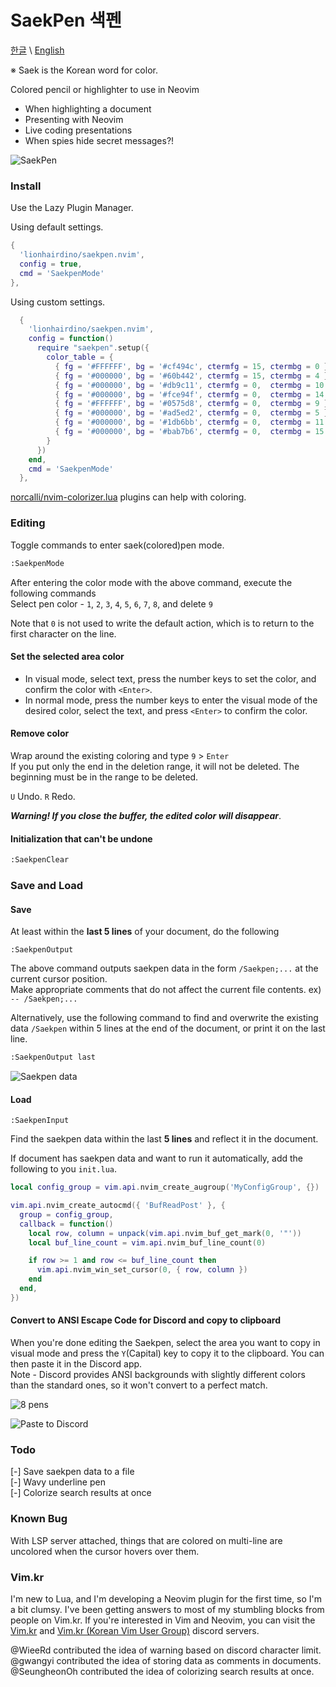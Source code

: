 # SaekPen 색펜
[한글](Readme_kr.md) \ [English](Readme.md)

※ Saek is the Korean word for color.

Colored pencil or highlighter to use in Neovim

- When highlighting a document
- Presenting with Neovim
- Live coding presentations
- When spies hide secret messages?!

![SaekPen](https://github.com/lionhairdino/saekpen.nvim/assets/61452610/c6fc016a-9c00-46ef-b1ae-84214b819018)

### Install
Use the Lazy Plugin Manager.

Using default settings.
```lua
{
  'lionhairdino/saekpen.nvim',
  config = true,
  cmd = 'SaekpenMode'
},
```
Using custom settings.
```lua
  {
    'lionhairdino/saekpen.nvim',
    config = function()
      require "saekpen".setup({
        color_table = {
          { fg = '#FFFFFF', bg = '#cf494c', ctermfg = 15, ctermbg = 0 },
          { fg = '#000000', bg = '#60b442', ctermfg = 15, ctermbg = 4 },
          { fg = '#000000', bg = '#db9c11', ctermfg = 0,  ctermbg = 10 },
          { fg = '#000000', bg = '#fce94f', ctermfg = 0,  ctermbg = 14 },
          { fg = '#FFFFFF', bg = '#0575d8', ctermfg = 0,  ctermbg = 9 },
          { fg = '#000000', bg = '#ad5ed2', ctermfg = 0,  ctermbg = 5 },
          { fg = '#000000', bg = '#1db6bb', ctermfg = 0,  ctermbg = 11 },
          { fg = '#000000', bg = '#bab7b6', ctermfg = 0,  ctermbg = 15 },
        }
      })
    end,
    cmd = 'SaekpenMode'
  },
```
[norcalli/nvim-colorizer.lua](https://github.com/norcalli/nvim-colorizer.lua) plugins can help with coloring.

### Editing
Toggle commands to enter saek(colored)pen mode.
```default
:SaekpenMode
```
After entering the color mode with the above command, execute the following commands\
Select pen color - `1`, `2`, `3`, `4`, `5`, `6`, `7`, `8`, and delete `9`

Note that `0` is not used to write the default action, which is to return to the first character on the line.

#### Set the selected area color
- In visual mode, select text, press the number keys to set the color, and confirm the color with `<Enter>`.
- In normal mode, press the number keys to enter the visual mode of the desired color, select the text, and press `<Enter>` to confirm the color.

#### Remove color
Wrap around the existing coloring and type `9` > `Enter`\
If you put only the end in the deletion range, it will not be deleted. The beginning must be in the range to be deleted.

`U` Undo. `R` Redo.

***Warning! If you close the buffer, the edited color will disappear***.

#### Initialization that can't be undone
```default
:SaekpenClear
```

### Save and Load
#### Save
At least within the **last 5 lines** of your document, do the following
```deaulr
:SaekpenOutput
```
The above command outputs saekpen data in the form `/Saekpen;...` at the current cursor position.\
Make appropriate comments that do not affect the current file contents. ex) `-- /Saekpen;...`

Alternatively, use the following command to find and overwrite the existing data `/Saekpen` within 5 lines at the end of the document, or print it on the last line.
```default
:SaekpenOutput last
```
![Saekpen data](https://github.com/lionhairdino/saekpen.nvim/assets/61452610/41d87219-3456-49d1-8679-32197fc9bba5)

#### Load
```deault
:SaekpenInput
```
Find the saekpen data within the last **5 lines** and reflect it in the document.

If document has saekpen data and want to run it automatically, add the following to you `init.lua`.
```lua
local config_group = vim.api.nvim_create_augroup('MyConfigGroup', {})

vim.api.nvim_create_autocmd({ 'BufReadPost' }, {
  group = config_group,
  callback = function()
    local row, column = unpack(vim.api.nvim_buf_get_mark(0, '"'))
    local buf_line_count = vim.api.nvim_buf_line_count(0)

    if row >= 1 and row <= buf_line_count then
      vim.api.nvim_win_set_cursor(0, { row, column })
    end
  end,
})
```
#### Convert to ANSI Escape Code for Discord and copy to clipboard 
When you're done editing the Saekpen, select the area you want to copy in visual mode and press the `Y`(Capital) key to copy it to the clipboard. You can then paste it in the Discord app.\
Note - Discord provides ANSI backgrounds with slightly different colors than the standard ones, so it won't convert to a perfect match.

![8 pens](https://github.com/lionhairdino/saekpen.nvim/assets/61452610/f5d53eeb-428b-4a28-8317-396f5be6fa70)

![Paste to Discord](https://github.com/lionhairdino/saekpen.nvim/assets/61452610/aedaa8fb-4642-4b17-86d0-c1cef67a7c1c)

### Todo
[-] Save saekpen data to a file\
[-] Wavy underline pen\
[-] Colorize search results at once

### Known Bug
With LSP server attached, things that are colored on multi-line are uncolored when the cursor hovers over them.

### Vim.kr
I'm new to Lua, and I'm developing a Neovim plugin for the first time, so I'm a bit clumsy. I've been getting answers to most of my stumbling blocks from people on Vim.kr. If you're interested in Vim and Neovim, you can visit the [Vim.kr](http://vim.kr/) and [Vim.kr (Korean Vim User Group)](https://discord.gg/TwaYqgtQYf) discord servers.

@WieeRd contributed the idea of warning based on discord character limit.\
@gwangyi contributed the idea of storing data as comments in documents.\
@SeungheonOh contributed the idea of colorizing search results at once.
